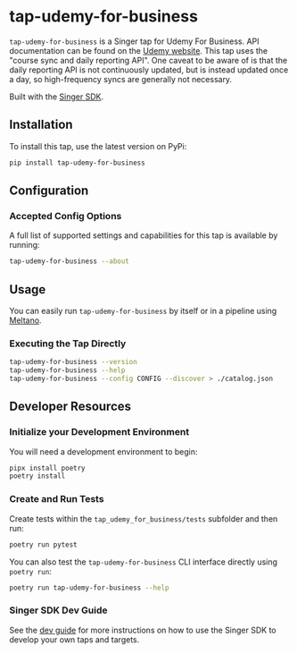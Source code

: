 # tap-udemy-for-business

`tap-udemy-for-business` is a Singer tap for Udemy For Business. API documentation can be found
on the [Udemy website](https://business-support.udemy.com/hc/en-us/articles/360005792753-Udemy-Business-API-Reference).
This tap uses the "course sync and daily reporting API". One caveat to be aware of
is that the daily reporting API is not continuously updated, but is instead updated once a day,
so high-frequency syncs are generally not necessary.

Built with the [Singer SDK](https://gitlab.com/meltano/singer-sdk).

## Installation

To install this tap, use the latest version on PyPi:

```bash
pip install tap-udemy-for-business
```

## Configuration

### Accepted Config Options

A full list of supported settings and capabilities for this
tap is available by running:

```bash
tap-udemy-for-business --about
```

## Usage

You can easily run `tap-udemy-for-business` by itself or in a pipeline using [Meltano](www.meltano.com).

### Executing the Tap Directly

```bash
tap-udemy-for-business --version
tap-udemy-for-business --help
tap-udemy-for-business --config CONFIG --discover > ./catalog.json
```

## Developer Resources

### Initialize your Development Environment

You will need a development environment to begin:

```bash
pipx install poetry
poetry install
```

### Create and Run Tests

Create tests within the `tap_udemy_for_business/tests` subfolder and then run:

```bash
poetry run pytest
```

You can also test the `tap-udemy-for-business` CLI interface directly using `poetry run`:

```bash
poetry run tap-udemy-for-business --help
```

### Singer SDK Dev Guide

See the [dev guide](../../docs/dev_guide.md) for more instructions on how to use the Singer SDK to 
develop your own taps and targets.
